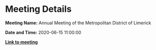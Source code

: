 # Meeting Details

**Meeting Name:** Annual Meeting of the Metropolitan District of Limerick

**Date and Time:** 2020-06-15 11:00:00

**<a href="https://www.limerick.ie/council/whats-on/annual-meeting-metropolitan-district-limerick-2" target="_blank">Link to meeting</a>**
